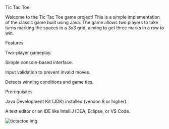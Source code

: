 Tic Tac Toe    

Welcome to the Tic Tac Toe game project! This is a simple implementation of the classic game built using Java. The game allows two players to take turns marking the spaces in a 3x3 grid, aiming to get three marks in a row to win.

Features

Two-player gameplay.

Simple console-based interface.

Input validation to prevent invalid moves.

Detects winning conditions and game ties.

Prerequisites

Java Development Kit (JDK) installed (version 8 or higher).

A text editor or an IDE like IntelliJ IDEA, Eclipse, or VS Code.  

![tictactoe img](https://github.com/user-attachments/assets/1d7f5811-5aeb-43a6-91dd-217b15a69de6)
